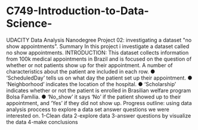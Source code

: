 # C749-Introduction-to-Data-Science-

UDACITY Data Analysis Nanodegree Project 02: investigating a dataset "no show appointments".
Summary
In this project i investigate a dataset called no show appointments.
INTRODUCTION:
This dataset collects information from 100k medical appointments in Brazil and is focused on the question of whether or not patients show up for their appointment. A number of characteristics about the patient are included in each row.
● ‘ScheduledDay’ tells us on what day the patient set up their appointment.
● ‘Neighborhood’ indicates the location of the hospital.
● ‘Scholarship’ indicates whether or not the patient is enrolled in Brasilian welfare program Bolsa Família.
● ‘No_show’ it says ‘No’ if the patient showed up to their appointment, and ‘Yes’ if they did not show up.
Progress outline:
using data analysis proccess to explore a data set answer questions we were interested on.
1-Clean data
2-explore data
3-answer questions by visualize the data
4-make conclusions
